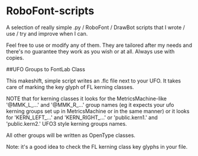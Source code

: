 # RoboFont-scripts
A selection of really simple .py / RoboFont / DrawBot scripts that I wrote / use / try and improve when I can. 

Feel free to use or modify any of them. They are tailored after my needs and there's no guarantee they work as you wish or at all. Always use with copies. 

##UFO Groups to FontLab Class

This makeshift, simple script writes an .flc file next to your UFO. It takes care of marking the key glyph of FL kerning classes. 
    
NOTE that for kerning classes it looks for the MetricsMachine-like '@MMK_L_...' and '@MMK_R_...' group names (eg it expects your ufo kerning groups set up in MetricsMachine or in the same manner) or it looks for 'KERN_LEFT_...' and 'KERN_RIGHT_...' or 'public.kern1.' and 'public.kern2.' UFO3 style kerning groups names.
    
All other groups will be written as OpenType classes.

Note: it's a good idea to check the FL kerning class key glyphs in your file.
